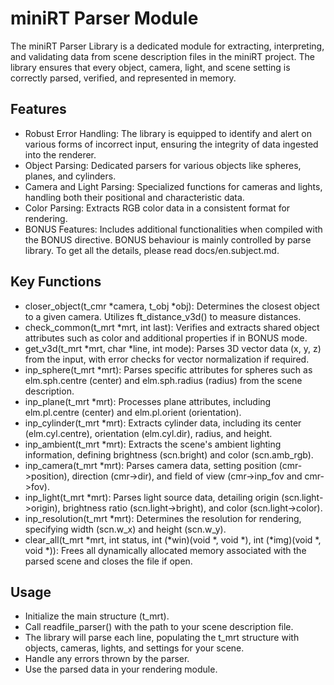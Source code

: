 # miniRT Parser Module #
The miniRT Parser Library is a dedicated module for extracting, interpreting, and validating data from scene description files in the miniRT project. The library ensures that every object, camera, light, and scene setting is correctly parsed, verified, and represented in memory.

## Features ##
- Robust Error Handling: The library is equipped to identify and alert on various forms of incorrect input, ensuring the integrity of data ingested into the renderer.
- Object Parsing: Dedicated parsers for various objects like spheres, planes, and cylinders.
- Camera and Light Parsing: Specialized functions for cameras and lights, handling both their positional and characteristic data.
- Color Parsing: Extracts RGB color data in a consistent format for rendering.
- BONUS Features: Includes additional functionalities when compiled with the BONUS directive. BONUS behaviour is mainly controlled by parse library.
To get all the details, please read docs/en.subject.md.

## Key Functions ##
- closer_object(t_cmr \*camera, t_obj \*obj): Determines the closest object to a given camera. Utilizes ft_distance_v3d() to measure distances.
- check_common(t_mrt \*mrt, int last): Verifies and extracts shared object attributes such as color and additional properties if in BONUS mode.
- get_v3d(t_mrt \*mrt, char \*line, int mode): Parses 3D vector data (x, y, z) from the input, with error checks for vector normalization if required.
- inp_sphere(t_mrt \*mrt): Parses specific attributes for spheres such as elm.sph.centre (center) and elm.sph.radius (radius) from the scene description.
- inp_plane(t_mrt \*mrt): Processes plane attributes, including elm.pl.centre (center) and elm.pl.orient (orientation).
- inp_cylinder(t_mrt \*mrt): Extracts cylinder data, including its center (elm.cyl.centre), orientation (elm.cyl.dir), radius, and height.
- inp_ambient(t_mrt \*mrt): Extracts the scene's ambient lighting information, defining brightness (scn.bright) and color (scn.amb_rgb).
- inp_camera(t_mrt \*mrt): Parses camera data, setting position (cmr->position), direction (cmr->dir), and field of view (cmr->inp_fov and cmr->fov).
- inp_light(t_mrt \*mrt): Parses light source data, detailing origin (scn.light->origin), brightness ratio (scn.light->bright), and color (scn.light->color).
- inp_resolution(t_mrt \*mrt): Determines the resolution for rendering, specifying width (scn.w_x) and height (scn.w_y).
- clear_all(t_mrt \*mrt, int status, int (\*win)(void \*, void \*), int (\*img)(void \*, void \*)): Frees all dynamically allocated memory associated with the parsed scene and closes the file if open.

## Usage ##
- Initialize the main structure (t_mrt).
- Call readfile_parser() with the path to your scene description file.
- The library will parse each line, populating the t_mrt structure with objects, cameras, lights, and settings for your scene.
- Handle any errors thrown by the parser.
- Use the parsed data in your rendering module.